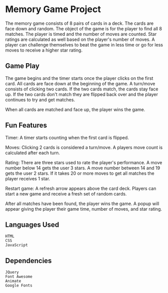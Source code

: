 # Memory Game Project

The memory game consists of 8 pairs of cards in a deck. The cards are face down and random. The object of the game is for the player to find all 8 matches. The player is timed and the number of moves are counted. Star ratings are calculated as well based on the player's number of moves. A player can challenge themselves to beat the game in less time or go for less moves to receive a higher star rating.

## Game Play

The game begins and the timer starts once the player clicks on the first card.
All cards are face down at the beginning of the game. A turn/move consists of clicking two cards. If the two cards match, the cards stay face up. If the two cards don't match they are flipped back over and the player continues to try and get matches.

When all cards are matched and face up, the player wins the game.
 
## Fun Features

Timer: A timer starts counting when the first card is flipped. 

Moves: Clicking 2 cards is considered a turn/move. A players move count is calculated after each turn.

Rating: There are three stars used to rate the player's performance. A move number below 14 gets the user 3 stars. A move number between 14 and 19 gets the user 2 stars. If it takes 20 or more moves to get all matches the player receives 1 star.

Restart game: A refresh arrow appears above the card deck. Players can start a new game and receive a fresh set of random cards. 

After all matches have been found, the player wins the game. A popup will appear giving the player their game time, number of moves, and star rating.

## Languages Used

    HTML
    CSS
    JavaScript

## Dependencies

    JQuery
    Font Awesome
    Animate
    Google Fonts




